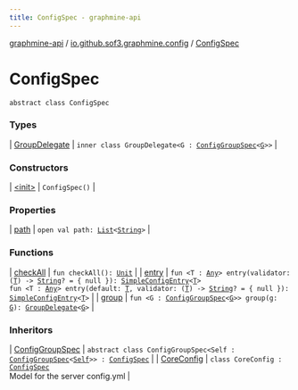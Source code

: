 ```yaml
---
title: ConfigSpec - graphmine-api
---
```


[graphmine-api](../../index.html) / [io.github.sof3.graphmine.config](../index.html) / [ConfigSpec](./index.html)

# ConfigSpec

`abstract class ConfigSpec`

### Types

| [GroupDelegate](-group-delegate/index.html) | `inner class GroupDelegate<G : `[`ConfigGroupSpec`](../-config-group-spec/index.html)`<`[`G`](-group-delegate/index.html#G)`>>` |

### Constructors

| [&lt;init&gt;](-init-.html) | `ConfigSpec()` |

### Properties

| [path](path.html) | `open val path: `[`List`](https://kotlinlang.org/api/latest/jvm/stdlib/kotlin.collections/-list/index.html)`<`[`String`](https://kotlinlang.org/api/latest/jvm/stdlib/kotlin/-string/index.html)`>` |

### Functions

| [checkAll](check-all.html) | `fun checkAll(): `[`Unit`](https://kotlinlang.org/api/latest/jvm/stdlib/kotlin/-unit/index.html) |
| [entry](entry.html) | `fun <T : `[`Any`](https://kotlinlang.org/api/latest/jvm/stdlib/kotlin/-any/index.html)`> entry(validator: (`[`T`](entry.html#T)`) -> `[`String`](https://kotlinlang.org/api/latest/jvm/stdlib/kotlin/-string/index.html)`? = { null }): `[`SimpleConfigEntry`](../-simple-config-entry/index.html)`<`[`T`](entry.html#T)`>`<br>`fun <T : `[`Any`](https://kotlinlang.org/api/latest/jvm/stdlib/kotlin/-any/index.html)`> entry(default: `[`T`](entry.html#T)`, validator: (`[`T`](entry.html#T)`) -> `[`String`](https://kotlinlang.org/api/latest/jvm/stdlib/kotlin/-string/index.html)`? = { null }): `[`SimpleConfigEntry`](../-simple-config-entry/index.html)`<`[`T`](entry.html#T)`>` |
| [group](group.html) | `fun <G : `[`ConfigGroupSpec`](../-config-group-spec/index.html)`<`[`G`](group.html#G)`>> group(g: `[`G`](group.html#G)`): `[`GroupDelegate`](-group-delegate/index.html)`<`[`G`](group.html#G)`>` |

### Inheritors

| [ConfigGroupSpec](../-config-group-spec/index.html) | `abstract class ConfigGroupSpec<Self : `[`ConfigGroupSpec`](../-config-group-spec/index.html)`<`[`Self`](../-config-group-spec/index.html#Self)`>> : `[`ConfigSpec`](./index.html) |
| [CoreConfig](../-core-config/index.html) | `class CoreConfig : `[`ConfigSpec`](./index.html)<br>Model for the server config.yml |

